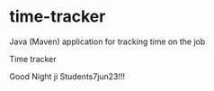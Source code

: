 # time-tracker
Java (Maven) application for tracking time on the job

Time tracker

Good Night ji Students7jun23!!!
